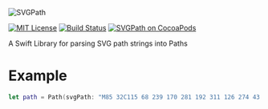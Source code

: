 ![SVGPath](https://cloud.githubusercontent.com/assets/643885/5913982/181a66d4-a5a2-11e4-8939-aed6ca190982.png)

[![MIT License][license-image]][license-url] [![Build Status][travis-image]][travis-url] [![SVGPath on CocoaPods][cocoapods-image]][cocoapods-url]

A Swift Library for parsing SVG path strings into Paths

# Example

```swift
let path = Path(svgPath: "M85 32C115 68 239 170 281 192 311 126 274 43 244 0c97 58 146 167 121 254 28 28 40 89 29 108 -25-45-67-39-93-24C176 409 24 296 0 233c68 56 170 65 226 27C165 217 56 89 36 54c42 38 116 96 161 122C159 137 108 72 85 32z")
```

[license-image]: https://img.shields.io/cocoapods/l/SVGPath.svg?style=flat
[license-url]: https://github.com/timrwood/SVGPath/blob/master/LICENSE

[travis-image]: http://img.shields.io/travis/timrwood/SVGPath.svg?style=flat
[travis-url]: http://travis-ci.org/timrwood/SVGPath

[cocoapods-image]: https://img.shields.io/cocoapods/v/SVGPath.svg?style=flat
[cocoapods-url]: http://cocoadocs.org/docsets/SVGPath
